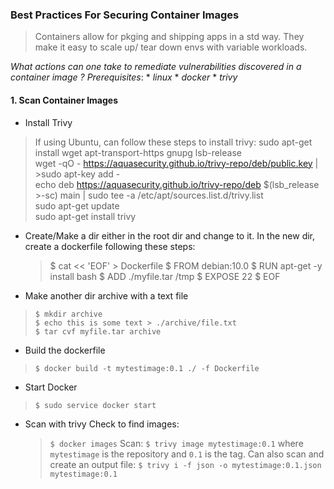 ### Best Practices For Securing Container Images

> Containers allow for pkging and shipping apps in a std way. They make it easy to scale up/ tear down envs with variable workloads.

_What actions can one take to remediate vulnerabilities discovered in a container image ?_
    _Prerequisites_:
        * _linux_
        * _docker_
        * _trivy_

#### 1. Scan Container Images

* Install Trivy
>If using Ubuntu, can follow these steps to install trivy:
>sudo apt-get install wget apt-transport-https gnupg lsb-release <br>
>wget -qO - https://aquasecurity.github.io/trivy-repo/deb/public.key | >sudo apt-key add - <br>
>echo deb https://aquasecurity.github.io/trivy-repo/deb $(lsb_release >-sc) main | sudo tee -a /etc/apt/sources.list.d/trivy.list <br>
>sudo apt-get update <br>
>sudo apt-get install trivy

* Create/Make a dir either in the root dir and change to it.
    In the new dir, create a dockerfile following these steps:
    > $ cat << 'EOF' > Dockerfile
    > $ FROM debian:10.0
    > $ RUN apt-get -y install bash
    > $ ADD ./myfile.tar /tmp
    > $ EXPOSE 22
    > $ EOF

* Make another dir archive with a text file
> `$ mkdir archive`<br>
> `$ echo this is some text > ./archive/file.txt` <br>
> `$ tar cvf myfile.tar archive`

* Build the dockerfile
> `$ docker build -t mytestimage:0.1 ./ -f Dockerfile`

* Start Docker
> `$ sudo service docker start`

* Scan with trivy
    Check to find images:
    > `$ docker images`
    Scan:
    > `$ trivy image mytestimage:0.1` where `mytestimage` is the repository and `0.1`  is the tag.
    Can also scan and create an output file:
    > `$ trivy i -f json -o mytestimage:0.1.json mytestimage:0.1`


    